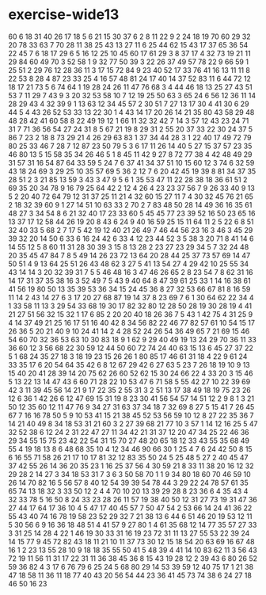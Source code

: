 # exercise-wide13
60
6
18
31
40
26
17
18
5
6
21
15
30
37
6
2
8
11
22
9
2
24
18
19
70
60
29
32
20
78
33
63
7
70
28
11
38
25
43
13
27
11
6
25
44
62
15
43
17
37
65
36
54
22
45
7
6
18
17
29
6
5
16
12
25
10
45
60
17
61
29
3
8
37
17
4
32
73
19
21
11
29
84
60
49
70
3
52
58
1
9
32
77
50
39
3
22
26
37
49
57
78
22
9
66
59
1
25
51
2
29
76
12
28
36
11
3
17
15
72
84
9
23
40
52
17
33
76
41
16
13
11
11
8
22
53
8
28
4
87
23
33
25
4
16
57
48
81
24
17
40
14
37
52
83
11
6
44
72
12
18
17
21
73
5
6
74
64
1
19
28
24
26
11
47
76
68
3
4
44
46
18
13
25
27
43
51
53
7
11
29
7
43
9
3
20
32
53
58
10
7
12
19
25
50
63
3
65
24
6
56
12
36
11
14
28
29
43
4
32
39
9
1
13
63
12
34
45
57
2
30
51
7
27
13
17
30
4
41
30
6
29
44
5
4
43
26
52
53
33
13
22
30
1
4
43
14
17
20
26
14
21
35
80
43
58
29
48
48
28
42
41
60
58
8
22
49
19
12
1
66
11
32
32
42
7
14
3
57
12
43
23
24
71
31
7
71
36
56
54
27
24
31
8
5
67
21
19
8
29
31
2
55
20
37
33
22
30
24
37
5
86
7
23
2
18
8
73
29
21
4
26
29
63
83
1
37
34
44
28
3
1
22
40
17
49
72
79
80
25
33
46
7
28
7
12
87
23
50
79
5
3
6
17
11
26
14
40
5
27
15
37
57
23
35
46
80
13
5
15
58
35
34
26
46
5
1
8
45
11
42
9
27
8
72
77
38
4
42
48
49
29
31
57
31
16
54
87
64
33
59
5
24
7
6
37
41
34
37
51
10
15
60
12
3
74
6
32
59
43
18
24
69
3
29
25
10
35
57
69
5
36
2
12
7
6
20
42
45
19
39
8
81
34
37
35
28
51
2
3
21
85
13
59
3
43
3
47
9
5
6
1
35
53
47
11
22
28
38
18
36
61
51
2
69
35
20
34
78
9
16
79
25
64
42
2
12
4
26
4
23
23
37
56
7
9
26
33
40
9
13
5
2
20
40
72
64
79
12
31
37
25
11
21
4
32
60
15
27
11
7
4
30
32
45
76
21
65
2
18
32
39
60
9
1
27
14
51
10
63
33
2
70
2
7
83
48
50
28
14
49
36
16
35
61
48
27
3
34
54
8
6
21
32
40
17
23
33
60
5
45
45
77
23
39
52
16
50
23
65
16
13
37
17
12
58
44
26
19
20
8
43
6
24
9
40
16
59
25
15
11
64
11
2
5
22
6
8
51
32
40
33
5
68
2
7
17
5
42
19
12
40
21
26
49
7
46
44
56
23
16
3
46
3
45
29
39
32
20
14
50
6
33
6
16
24
42
6
33
4
12
23
44
52
3
5
38
3
20
71
8
41
14
6
14
55
12
5
8
60
11
31
28
30
39
3
15
8
13
28
2
23
27
23
29
34
5
7
32
24
48
20
35
45
47
84
7
8
5
49
14
26
23
72
13
64
20
28
44
25
37
73
57
69
14
47
50
51
4
9
13
64
25
51
26
43
48
62
3
27
5
41
13
54
27
4
29
42
10
25
55
34
43
14
14
3
20
32
39
31
7
5
5
46
48
16
3
47
46
26
65
2
8
23
54
7
8
62
31
16
14
17
31
37
35
38
16
3
52
49
7
5
43
9
40
64
8
47
39
61
25
33
1
14
16
38
61
41
56
19
80
50
13
35
39
53
36
34
15
24
45
36
8
27
32
53
66
67
81
8
16
59
11
14
2
43
14
27
6
3
17
20
27
68
87
19
14
37
8
23
69
7
6
1
30
64
62
22
34
4
1
33
58
11
13
3
29
54
33
68
19
30
17
82
32
80
12
28
50
28
19
30
28
19
4
41
21
27
51
56
32
15
32
1
17
6
85
2
20
20
40
18
26
36
7
5
43
1
42
75
4
31
25
9
4
14
37
49
21
25
16
17
51
16
40
42
8
34
56
82
22
46
77
82
57
61
10
54
15
17
26
36
5
20
21
40
9
10
24
41
14
2
4
28
52
24
26
54
36
49
65
7
21
69
15
46
54
60
70
32
36
53
63
10
30
83
18
9
1
62
9
29
40
49
19
13
24
29
70
36
11
33
36
60
12
3
56
68
22
30
59
12
44
50
60
72
74
24
40
63
15
13
6
45
27
37
22
5
1
68
24
35
27
18
3
18
19
23
15
26
26
1
80
85
17
46
61
31
18
4
22
9
61
24
33
35
17
6
20
54
64
35
42
6
8
12
67
29
42
6
27
63
5
23
7
26
18
19
10
9
13
15
40
20
41
28
39
14
20
75
62
26
60
52
62
15
30
24
66
22
4
33
20
3
15
46
5
13
22
13
14
47
43
6
60
71
28
22
10
53
47
6
71
58
5
55
42
27
10
22
39
69
42
3
11
39
45
56
14
21
9
17
22
35
2
55
31
3
2
51
13
17
38
49
18
19
75
23
26
12
6
36
1
42
26
6
12
47
69
15
31
19
8
23
30
41
56
54
57
14
51
12
2
9
8
1
3
21
50
12
35
60
12
11
47
76
9
34
27
31
63
37
34
18
7
32
69
8
27
5
15
41
7
26
45
67
7
16
16
78
50
5
9
10
53
41
15
21
38
45
52
53
56
59
10
12
8
27
22
35
36
7
14
21
40
49
8
34
18
53
31
21
60
3
2
27
39
68
21
77
10
3
57
1
14
12
16
25
5
47
32
52
38
6
12
24
2
31
22
47
27
11
34
42
21
31
37
12
20
47
34
25
22
46
36
29
34
55
15
75
23
42
22
54
31
15
70
27
48
20
65
18
12
33
43
55
35
68
49
55
4
19
18
13
8
6
48
68
35
10
4
12
34
46
90
66
30
1
25
4
7
6
24
42
50
8
15
6
16
55
71
58
26
21
17
10
17
81
32
12
83
35
50
24
5
25
48
5
27
2
40
45
47
37
42
55
26
14
36
20
35
23
1
16
25
37
56
4
30
59
21
8
33
11
38
20
16
12
32
29
28
2
14
27
3
34
18
53
31
7
3
6
3
50
58
70
1
1
9
34
80
18
60
70
46
59
10
26
14
70
82
16
5
56
57
8
40
12
54
39
39
54
78
44
3
29
22
24
78
57
61
35
65
74
13
18
32
3
33
50
12
2
4
4
70
10
20
13
39
29
28
8
23
36
6
4
35
43
4
32
33
78
5
16
50
8
24
33
23
28
26
11
57
19
38
40
50
12
31
27
73
19
31
47
36
27
44
17
64
17
36
10
4
5
47
17
40
45
57
7
50
47
54
2
53
66
14
24
41
36
22
55
43
40
74
16
78
19
58
23
52
29
32
7
21
38
13
6
44
6
51
46
20
19
53
12
11
5
30
56
6
9
16
36
18
48
51
4
41
57
9
27
80
1
4
61
35
68
12
14
77
35
57
27
33
3
31
25
14
28
4
22
1
46
19
30
33
31
16
19
23
72
31
11
13
27
55
53
22
39
24
14
15
77
9
45
72
82
43
18
11
21
10
11
37
73
30
12
15
18
54
20
63
69
16
67
48
16
1
2
23
13
55
28
10
9
18
18
35
55
50
41
5
48
39
4
41
14
10
83
62
11
3
56
43
72
19
11
56
11
31
17
22
31
11
36
38
45
36
8
15
43
19
28
12
2
39
43
6
80
26
52
59
36
82
4
3
17
6
76
79
6
25
24
5
68
80
29
14
53
39
59
12
40
75
17
1
21
38
47
18
58
11
36
11
18
77
40
43
20
56
54
44
23
36
41
45
73
74
38
6
24
27
18
46
50
16
23
